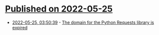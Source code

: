 # [Published on 2022-05-25](index.md)

* [2022-05-25, 03:50:39](https://news.ycombinator.com/item?id=31500414) - [The domain for the Python Requests library is expired](https://docs.python-requests.org/)

